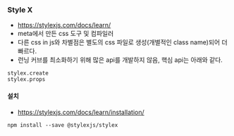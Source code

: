 ### Style X
- https://stylexjs.com/docs/learn/
- meta에서 만든 css 도구 및 컴파일러
- 다른 css in js와 차별점은 별도의 css 파일로 생성(개별적인 class name)되어 더 빠르다.
- 런닝 커브를 최소화하기 위해 많은 api를 개발하지 않음, 핵심 api는 아래와 같다.
```
stylex.create
stylex.props
```

#### 설치
- https://stylexjs.com/docs/learn/installation/
```
npm install --save @stylexjs/stylex
```